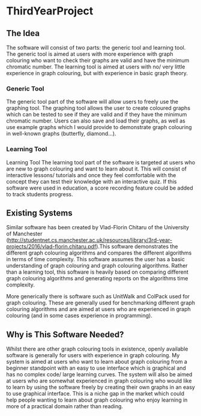 # ThirdYearProject

## The Idea
The software will consist of two parts: the generic tool and learning tool. The generic tool is aimed at users with more experience with graph colouring who want to check their graphs are valid and have the minimum chromatic number. The learning tool is aimed at users with no/ very little experience in graph colouring, but with experience in basic graph theory.
### Generic Tool
The generic tool part of the software will allow users to freely use the graphing tool. The graphing tool allows the user to create coloured graphs which can be tested to see if they are valid and if they have the minimum chromatic number. Users can also save and load their graphs, as well as use example graphs which I would provide to demonstrate graph colouring in well-known graphs (butterfly, diamond...).
### Learning Tool
Learning Tool
The learning tool part of the software is targeted at users who are new to graph colouring and want to learn about it. This will consist of interactive lessons/ tutorials and once they feel comfortable with the concept they can test their knowledge with an interactive quiz. If this software were used in education, a score recording feature could be added to track students progress.
## Existing Systems
Similar software has been created by Vlad-Florin Chitaru of the University of Manchester (http://studentnet.cs.manchester.ac.uk/resources/library/3rd-year-projects/2016/vlad-florin.chitaru.pdf).This software demonstrates the different graph colouring algorithms and compares the different algorithms in terms of time complexity. This software assumes the user has a basic understanding of graph colouring and graph colouring algorithms. Rather than a learning tool, this software is heavily based on comparing different graph colouring algorithms and generating reports on the algorithms time complexity.

More generically there is software such as UnitWalk and ColPack used for graph colouring. These are generally used for benchmarking different graph colouring algorithms and are aimed at users who are experienced in graph colouring (and in some cases experience in programming).

## Why is This Software Needed?
Whilst there are other graph colouring tools in existence, openly available software is generally for users with experience in graph colouring. My system is aimed at users who want to learn about graph colouring from a beginner standpoint with an easy to use interface which is graphical and has no complex code/ large learning curves. The system will also be aimed at users who are somewhat experienced in graph colouring who would like to learn by using the software freely by creating their own graphs in an easy to use graphical interface. This is a niche gap in the market which could help people wanting to learn about graph colouring who enjoy learning in more of a practical domain rather than reading.


